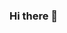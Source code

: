 ### Hi there 👋

<!--
**ViGeng/ViGeng** is a ✨ _special_ ✨ repository because its `README.md` (this file) appears on your GitHub profile.

Here are some ideas to get you started:

- 🔭 I’m currently working on ...
- 🌱 I’m currently learning ...
- 👯 I’m looking to collaborate on ...
- 🤔 I’m looking for help with ...
- 💬 Ask me about ...
- 📫 How to reach me: ...
- 😄 Pronouns: ...
- ⚡ Fun fact: ...
-->


<!--

<div>
<img src="https://vigeng-gh-stats.vercel.app/api?username=vigeng&count_private=true&hide=stars&show=reviews,discussions_started,prs_merged&show_icons=true&bg_color=00000000" /> 
</div>


[![Top Langs](https://github-readme-stats.vercel.app/api/top-langs/?username=anuraghazra)](https://github.com/anuraghazra/github-readme-stats)

An alternative for github-readme-stats: https://github.com/lowlighter/metrics/

-->


